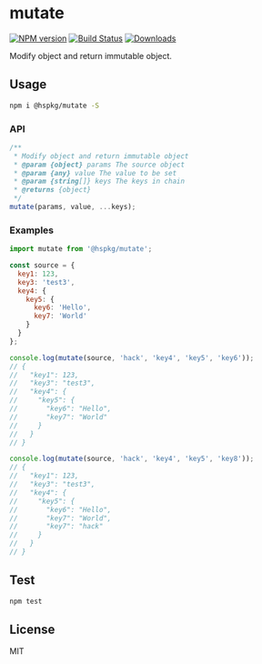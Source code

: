 # mutate

[![NPM version][npm-image]][npm-url] [![Build Status][travis-image]][travis-url]  [![Downloads][downloads-image]][npm-url]

Modify object and return immutable object.


## Usage

```bash
npm i @hspkg/mutate -S
```

### API

```js
/**
 * Modify object and return immutable object
 * @param {object} params The source object
 * @param {any} value The value to be set
 * @param {string[]} keys The keys in chain
 * @returns {object}
 */
mutate(params, value, ...keys);
```

### Examples

```js
import mutate from '@hspkg/mutate';

const source = {
  key1: 123,
  key3: 'test3',
  key4: {
    key5: {
      key6: 'Hello',
      key7: 'World'
    }
  }
};

console.log(mutate(source, 'hack', 'key4', 'key5', 'key6'));
// {
//   "key1": 123,
//   "key3": "test3",
//   "key4": {
//     "key5": {
//       "key6": "Hello",
//       "key7": "World"
//     }
//   }
// }

console.log(mutate(source, 'hack', 'key4', 'key5', 'key8'));
// {
//   "key1": 123,
//   "key3": "test3",
//   "key4": {
//     "key5": {
//       "key6": "Hello",
//       "key7": "World",
//       "key7": "hack"
//     }
//   }
// }
```


## Test

```bash
npm test
```

## License

MIT

[downloads-image]: https://img.shields.io/npm/@hspkg/mutate.svg

[npm-url]: https://npmjs.org/package/@hspkg/mutate
[npm-image]: https://img.shields.io/npm/v/@hspkg/mutate.svg

[travis-url]: https://travis-ci.org/int64ago/mutate
[travis-image]: https://img.shields.io/travis/int64ago/mutate.svg

[license-url]: https://github.com/int64ago/mutate/blob/master/LICENSE
[license-image]: https://img.shields.io/github/license/int64ago/mutate.svg